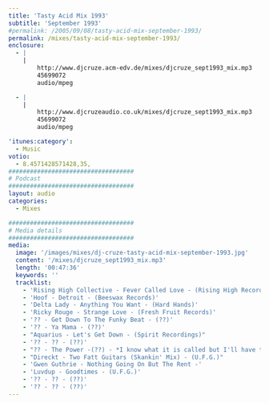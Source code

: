 ```yaml
---
title: 'Tasty Acid Mix 1993'
subtitle: 'September 1993'
#permalink: /2005/09/08/tasty-acid-mix-september-1993/
permalink: /mixes/tasty-acid-mix-september-1993/
enclosure:
  - |
    |
        http://www.djcruze.acm-edv.de/mixes/djcruze_sept1993_mix.mp3
        45699072
        audio/mpeg

  - |
    |
        http://www.djcruzeaudio.co.uk/mixes/djcruze_sept1993_mix.mp3
        45699072
        audio/mpeg

'itunes:category':
  - Music
votio:
  - 8.4571428571428,35,
###################################
# Podcast
###################################
layout: audio
categories:
  - Mixes

###################################
# Media details
###################################
media:
  image: '/images/mixes/dj-cruze-tasty-acid-mix-september-1993.jpg'
  content: '/mixes/djcruze_sept1993_mix.mp3'
  length: '00:47:36'
  keywords: ''
  tracklist:
    - 'Rising High Collective - Fever Called Love - (Rising High Records)'
    - 'Hoof - Detroit - (Beeswax Records)'
    - 'Delta Lady - Anything You Want - (Hard Hands)'
    - 'Ricky Rouge - Strange Love - (Fresh Fruit Records)'
    - '?? - Get Down To The Funky Beat - (??)'
    - '?? - Ya Mama - (??)'
    - "Aquarius - Let's Get Down - (Spirit Recordings)"
    - '?? - ?? - (??)'
    - "?? - The Power -(??) - *I know what it is called but I'll have to find it first!*"
    - "Direckt - Two Fatt Guitars (Skankin' Mix) - (U.F.G.)"
    - 'Gwen Guthrie - Nothing Going On But The Rent -'
    - 'Luvdup - Goodtimes - (U.F.G.)'
    - '?? - ?? - (??)'
    - '?? - ?? - (??)'
---
```

